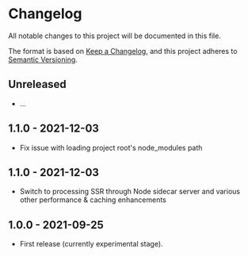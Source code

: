 # Changelog

All notable changes to this project will be documented in this file.

The format is based on [Keep a Changelog](https://keepachangelog.com/en/1.0.0/),
and this project adheres to [Semantic Versioning](https://semver.org/spec/v2.0.0.html).

## Unreleased

- ...

## 1.1.0 - 2021-12-03

- Fix issue with loading project root's node_modules path

## 1.1.0 - 2021-12-03

- Switch to processing SSR through Node sidecar server and various other performance & caching enhancements

## 1.0.0 - 2021-09-25

- First release (currently experimental stage).
